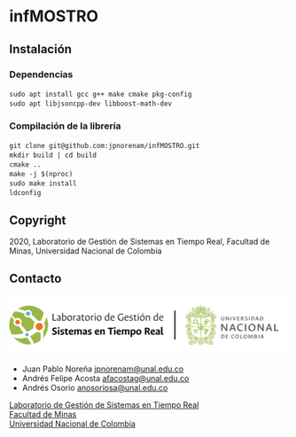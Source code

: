 # infMOSTRO

## Instalación

### Dependencias
`sudo apt install gcc g++ make cmake pkg-config`\
`sudo apt libjsoncpp-dev libboost-math-dev`

### Compilación de la librería
`git clone git@github.com:jpnorenam/infMOSTRO.git`\
`mkdir build | cd build`\
`cmake ..`\
`make -j $(nproc)`\
`sudo make install`\
`ldconfig`

## Copyright

2020, Laboratorio de Gestión de Sistemas en Tiempo Real, Facultad de Minas, Universidad Nacional de Colombia

## Contacto

[![LGSTR Logo](docs/LGSTR_logo.png)](https://sites.google.com/unal.edu.co/lab-gstr/)

- Juan Pablo Noreña <jpnorenam@unal.edu.co>
- Andrés Felipe Acosta <afacostag@unal.edu.co>
- Andrés Osorio <anosoriosa@unal.edu.co>

[Laboratorio de Gestión de Sistemas en Tiempo Real](https://sites.google.com/unal.edu.co/lab-gstr/) \
[Facultad de Minas](https://minas.medellin.unal.edu.co/) \
[Universidad Nacional de Colombia](https://unal.edu.co/)
